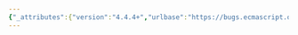 ```yaml
---
{"_attributes":{"version":"4.4.4+","urlbase":"https://bugs.ecmascript.org/","maintainer":"dherman@mozilla.com"},"bug":{"bug_id":3070,"creation_ts":"2014-07-25 21:10:00 -0700","short_desc":"11.6: \"Other_ID_ Continue\"","delta_ts":"2014-08-25 08:29:19 -0700","product":"Draft for 6th Edition","component":"editorial issue","version":"Rev 26: July 18, 2014 Draft","rep_platform":"All","op_sys":"All","bug_status":"RESOLVED","resolution":"FIXED","priority":"Normal","bug_severity":"normal","everconfirmed":true,"reporter":{"uid":"jmdyck","name":"Michael Dyck"},"assigned_to":{"uid":"allen","name":"Allen Wirfs-Brock"},"long_desc":[{"commentid":9562,"comment_count":0,"who":{"uid":"jmdyck","name":"Michael Dyck"},"bug_when":"2014-07-25 21:10:48 -0700","thetext":"In 11.6 \"Names and Keywords\",\nin the last production,\nthe RHS ends with\n    or “Other_ID_ Continue”\n\nDelete the space before \"Continue\"."},{"commentid":9612,"comment_count":1,"who":{"uid":"allen","name":"Allen Wirfs-Brock"},"bug_when":"2014-07-26 16:13:42 -0700","thetext":"fixed in rev27 editor's draft"},{"commentid":9869,"comment_count":2,"who":{"uid":"allen","name":"Allen Wirfs-Brock"},"bug_when":"2014-08-25 08:29:19 -0700","thetext":"fixed in rev27 draft"}]}}
---
```

